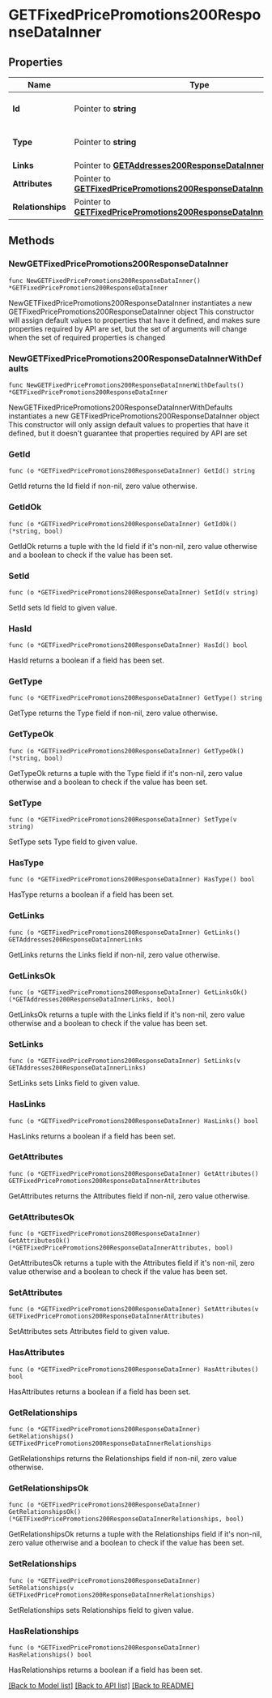 # GETFixedPricePromotions200ResponseDataInner

## Properties

Name | Type | Description | Notes
------------ | ------------- | ------------- | -------------
**Id** | Pointer to **string** | The resource&#39;s id | [optional] 
**Type** | Pointer to **string** | The resource&#39;s type | [optional] [default to "fixed_price_promotions"]
**Links** | Pointer to [**GETAddresses200ResponseDataInnerLinks**](GETAddresses200ResponseDataInnerLinks.md) |  | [optional] 
**Attributes** | Pointer to [**GETFixedPricePromotions200ResponseDataInnerAttributes**](GETFixedPricePromotions200ResponseDataInnerAttributes.md) |  | [optional] 
**Relationships** | Pointer to [**GETFixedPricePromotions200ResponseDataInnerRelationships**](GETFixedPricePromotions200ResponseDataInnerRelationships.md) |  | [optional] 

## Methods

### NewGETFixedPricePromotions200ResponseDataInner

`func NewGETFixedPricePromotions200ResponseDataInner() *GETFixedPricePromotions200ResponseDataInner`

NewGETFixedPricePromotions200ResponseDataInner instantiates a new GETFixedPricePromotions200ResponseDataInner object
This constructor will assign default values to properties that have it defined,
and makes sure properties required by API are set, but the set of arguments
will change when the set of required properties is changed

### NewGETFixedPricePromotions200ResponseDataInnerWithDefaults

`func NewGETFixedPricePromotions200ResponseDataInnerWithDefaults() *GETFixedPricePromotions200ResponseDataInner`

NewGETFixedPricePromotions200ResponseDataInnerWithDefaults instantiates a new GETFixedPricePromotions200ResponseDataInner object
This constructor will only assign default values to properties that have it defined,
but it doesn't guarantee that properties required by API are set

### GetId

`func (o *GETFixedPricePromotions200ResponseDataInner) GetId() string`

GetId returns the Id field if non-nil, zero value otherwise.

### GetIdOk

`func (o *GETFixedPricePromotions200ResponseDataInner) GetIdOk() (*string, bool)`

GetIdOk returns a tuple with the Id field if it's non-nil, zero value otherwise
and a boolean to check if the value has been set.

### SetId

`func (o *GETFixedPricePromotions200ResponseDataInner) SetId(v string)`

SetId sets Id field to given value.

### HasId

`func (o *GETFixedPricePromotions200ResponseDataInner) HasId() bool`

HasId returns a boolean if a field has been set.

### GetType

`func (o *GETFixedPricePromotions200ResponseDataInner) GetType() string`

GetType returns the Type field if non-nil, zero value otherwise.

### GetTypeOk

`func (o *GETFixedPricePromotions200ResponseDataInner) GetTypeOk() (*string, bool)`

GetTypeOk returns a tuple with the Type field if it's non-nil, zero value otherwise
and a boolean to check if the value has been set.

### SetType

`func (o *GETFixedPricePromotions200ResponseDataInner) SetType(v string)`

SetType sets Type field to given value.

### HasType

`func (o *GETFixedPricePromotions200ResponseDataInner) HasType() bool`

HasType returns a boolean if a field has been set.

### GetLinks

`func (o *GETFixedPricePromotions200ResponseDataInner) GetLinks() GETAddresses200ResponseDataInnerLinks`

GetLinks returns the Links field if non-nil, zero value otherwise.

### GetLinksOk

`func (o *GETFixedPricePromotions200ResponseDataInner) GetLinksOk() (*GETAddresses200ResponseDataInnerLinks, bool)`

GetLinksOk returns a tuple with the Links field if it's non-nil, zero value otherwise
and a boolean to check if the value has been set.

### SetLinks

`func (o *GETFixedPricePromotions200ResponseDataInner) SetLinks(v GETAddresses200ResponseDataInnerLinks)`

SetLinks sets Links field to given value.

### HasLinks

`func (o *GETFixedPricePromotions200ResponseDataInner) HasLinks() bool`

HasLinks returns a boolean if a field has been set.

### GetAttributes

`func (o *GETFixedPricePromotions200ResponseDataInner) GetAttributes() GETFixedPricePromotions200ResponseDataInnerAttributes`

GetAttributes returns the Attributes field if non-nil, zero value otherwise.

### GetAttributesOk

`func (o *GETFixedPricePromotions200ResponseDataInner) GetAttributesOk() (*GETFixedPricePromotions200ResponseDataInnerAttributes, bool)`

GetAttributesOk returns a tuple with the Attributes field if it's non-nil, zero value otherwise
and a boolean to check if the value has been set.

### SetAttributes

`func (o *GETFixedPricePromotions200ResponseDataInner) SetAttributes(v GETFixedPricePromotions200ResponseDataInnerAttributes)`

SetAttributes sets Attributes field to given value.

### HasAttributes

`func (o *GETFixedPricePromotions200ResponseDataInner) HasAttributes() bool`

HasAttributes returns a boolean if a field has been set.

### GetRelationships

`func (o *GETFixedPricePromotions200ResponseDataInner) GetRelationships() GETFixedPricePromotions200ResponseDataInnerRelationships`

GetRelationships returns the Relationships field if non-nil, zero value otherwise.

### GetRelationshipsOk

`func (o *GETFixedPricePromotions200ResponseDataInner) GetRelationshipsOk() (*GETFixedPricePromotions200ResponseDataInnerRelationships, bool)`

GetRelationshipsOk returns a tuple with the Relationships field if it's non-nil, zero value otherwise
and a boolean to check if the value has been set.

### SetRelationships

`func (o *GETFixedPricePromotions200ResponseDataInner) SetRelationships(v GETFixedPricePromotions200ResponseDataInnerRelationships)`

SetRelationships sets Relationships field to given value.

### HasRelationships

`func (o *GETFixedPricePromotions200ResponseDataInner) HasRelationships() bool`

HasRelationships returns a boolean if a field has been set.


[[Back to Model list]](../README.md#documentation-for-models) [[Back to API list]](../README.md#documentation-for-api-endpoints) [[Back to README]](../README.md)


